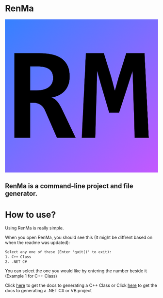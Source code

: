 # **RenMa**

![RenMa](/RenMa.png)

## **RenMa** is a command-line project and file generator.

# **How to use?**

Using RenMa is really simple.

When you open RenMa, you should see this (It might be diffrent based on when the readme was updated):

```
Select any one of these (Enter 'quit()' to exit):
1. C++ Class
2. .NET C#
```

You can select the one you would like by entering the number beside it (Example 1 for C++ Class)

Click [here](https://github.com/Vracked/blob/main/docs/C++Class.md) to get the docs to generating a C++ Class or
Click [here](https://github.com/Vracked/blob/main/docs/Dotnet.md) to get the docs to generating a .NET C# or VB project
